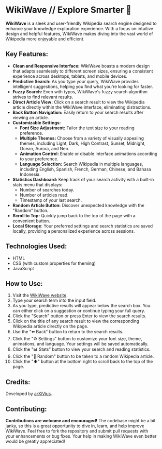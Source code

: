 # WikiWave // Explore Smarter 🌊

**WikiWave** is a sleek and user-friendly Wikipedia search engine designed to enhance your knowledge exploration experience. With a focus on intuitive design and helpful features, WikiWave makes diving into the vast world of Wikipedia more enjoyable and efficient.

## Key Features:

* **Clean and Responsive Interface:** WikiWave boasts a modern design that adapts seamlessly to different screen sizes, ensuring a consistent experience across desktops, tablets, and mobile devices.
* **Predictive Search:** As you type your query, WikiWave provides intelligent suggestions, helping you find what you're looking for faster.
* **Fuzzy Search:** Even with typos, WikiWave's fuzzy search algorithm strives to find relevant results.
* **Direct Article View:** Click on a search result to view the Wikipedia article directly within the WikiWave interface, eliminating distractions.
* **Back Button Navigation:** Easily return to your search results after viewing an article.
* **Customizable Settings:**
    * **Font Size Adjustment:** Tailor the text size to your reading preference.
    * **Multiple Themes:** Choose from a variety of visually appealing themes, including Light, Dark, High Contrast, Sunset, Midnight, Ocean, Aurora, and Neo.
    * **Animation Control:** Enable or disable interface animations according to your preference.
    * **Language Selection:** Search Wikipedia in multiple languages, including English, Spanish, French, German, Chinese, and Bahasa Indonesia.
* **Statistics Dashboard:** Keep track of your search activity with a built-in stats menu that displays:
    * Number of searches today.
    * Number of articles read.
    * Timestamp of your last search.
* **Random Article Button:** Discover unexpected knowledge with the "Random" button.
* **Scroll to Top:** Quickly jump back to the top of the page with a convenient button.
* **Local Storage:** Your preferred settings and search statistics are saved locally, providing a personalized experience across sessions.

## Technologies Used:

* HTML
* CSS (with custom properties for theming)
* JavaScript

## How to Use:

1.  Visit the [WikiWave website](https://arksystem404.github.io/).
2.  Type your search term into the input field.
3.  As you type, predictive results will appear below the search box. You can either click on a suggestion or continue typing your full query.
4.  Click the "Search" button or press Enter to view the search results.
5.  Click on the title of any search result to view the corresponding Wikipedia article directly on the page.
6.  Use the "⬅️ Back" button to return to the search results.
7.  Click the "⚙️ Settings" button to customize your font size, theme, animations, and language. Your settings will be saved automatically.
8.  Click the "📊 Stats" button to view your search and reading statistics.
9.  Click the "🎲 Random" button to be taken to a random Wikipedia article.
10. Click the "⬆️" button at the bottom right to scroll back to the top of the page.

## Credits:

Developed by [arXiVius](https://github.com/arksystem404).

## Contributing:

**Contributions are welcome and encouraged!** The codebase might be a bit janky, so this is a great opportunity to dive in, learn, and help improve WikiWave. Feel free to fork the repository and submit pull requests with your enhancements or bug fixes. Your help in making WikiWave even better would be greatly appreciated!
